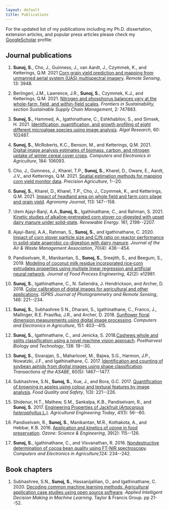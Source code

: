 ```yaml
---
layout: default
title: Publications
---
```

For the updated list of my publications including my Ph.D. dissertation, extension articles, and popular press articles please check my [GoogleScholar](https://scholar.google.com/citations?user=PSu2s7YAAAAJ&hl=en) profile:

## **Journal publications**  

<!-- [<img src="https://img.icons8.com/color/50/FAB005/google-scholar--v3.png"/>](https://scholar.google.com/citations?user=PSu2s7YAAAAJ&hl=en) -->


1. **Sunoj, S.**, Cho, J., Guinness, J., van Aardt, J., Czymmek, K., and Ketterings, Q.M. 2021 [Corn grain yield prediction and mapping from unmanned aerial system (UAS) multispectral imagery](https://doi.org/10.3390/rs13193948). _Remote Sensing_, 13: 3948.

2. Berlingeri, J.M., Lawrence, J.R., **Sunoj, S.**, Czymmek, K.J., and Ketterings, Q.M. 2021. [Nitrogen and phosphorus balances vary at the whole-farm, field, and within-field scales](https://doi.org/10.3389/frsus.2021.747883). _Frontiers in Sustainability, section Sustainable Supply Chain Management_, 2: 747883. 

3. **Sunoj, S.**, Hammed, A., Igathinathane, C., Eshkhabilov, S., and Simsek, H. 2021. [Identification, quantification, and growth profiling of eight different microalgae species using image analysis](https://doi.org/10.1016/j.algal.2021.102487). _Algal Research_, 60: 102487. 

4. **Sunoj, S.**, McRoberts, K.C., Benson, M., and Ketterings, Q.M. 2021. [Digital image analysis estimates of biomass, carbon, and nitrogen uptake of winter cereal cover crops](https://www.sciencedirect.com/science/article/pii/S0168169921001113). _Computers and Electronics in Agriculture_, 184: 106093. 

5. Cho, J., Guinness, J., Kharel, T.P., **Sunoj, S.**, Kharel, D., Oware, E., Aardt, J.V., and Ketterings, Q.M. 2021. [Spatial estimation methods for mapping corn yield monitor data](https://doi.org/10.1007/s11119-021-09793-z). _Precision Agriculture_, 1--20.

6. **Sunoj, S.**, Kharel, D., Kharel, T.P., Cho, J., Czymmek, K., and Ketterings, Q.M. 2021. [Impact of headland area on whole field and farm corn silage and grain yield](https://doi.org/10.1002/agj2.20489). _Agronomy Journal_, 113: 147--158.

<!-- %\item **Sunoj, S.**, Igathinathane, C., Saliendra, N., Hendrickson, J., Archer, D., and Liebig, M. 2020. PhenoCam guidelines for phenology measurement and analysis in agricultural cropping environment: A case study of soybean. \textit{Agricultural and Forest Meterology}. Accepted. Journal Impact factor = 4.65; Citations = NA; Reads = NA. -->

7. \item Ajayi-Banji, A.A.,**Sunoj, S.**, Igathinathane, C., and Rahman, S. 2021. [Kinetic studies of alkaline-pretreated corn stover co-digested with upset dairy manure under solid-state](https://www.sciencedirect.com/science/article/pii/S0960148120316761). _Renewable Energy_. 161, 2198--2207.

8. Ajayi-Banji, A.A., Rahman, S., **Sunoj, S.**, and Igathinathane, C. 2020. [Impact of corn stover particle size and C/N ratio on reactor performance in solid-state anaerobic co-digestion with dairy manure](https://doi.org/10.1080/10962247.2020.1729277). _Journal of the Air \& Waste Management Association_, 70(4): 436--454.


9. Pandiselvam, R., Manikantan, S., **Sunoj, S.**, Sreejith, S., and Beegum, S., 2019. [Modeling of coconut milk residue incorporated rice‐corn extrudates properties using multiple linear regression and artificial neural network](https://doi.org/10.1111/jfpe.12981). _Journal of Food Process Engineering_, 42(2): e12981.

10. **Sunoj, S.**, Igathinathane, C., N. Saliendra, J. Hendrickson, and Archer, D. 2018. [Color calibration of digital images for agricultural and other applications](https://doi.org/10.1016/j.isprsjprs.2018.09.015). _ISPRS Journal of Photogrammetry and Remote Sensing_, 146: 221--234.

11. **Sunoj, S.**, Subhashree S N., Dharani, S., Igathinathane, C., Franco, J., Mallinger, R.E. Prasifka, J.R., and Archer, D. 2018. [Sunflower floral dimension measurements using digital image processing](https://doi.org/10.1016/j.compag.2018.06.026). _Computers and Electronics in Agriculture_, 151: 403--415.

12. **Sunoj, S.**, Igathinathane, C., and Jenicka, S. 2018.[Cashews whole and splits classification using a novel machine vision approach](https://doi.org/10.1016/j.postharvbio.2017.12.006). _Postharvest Biology and Technology_, 138: 19--30.

13. **Sunoj, S.**, Sivarajan, S., Maharlooei, M., Bajwa, S.G., Harmon, J.P., Nowatzki, J.F., and Igathinathane, C. 2017. [Identification and counting of soybean aphids from digital images using shape classification](https://elibrary.asabe.org/abstract.asp?aid=48461). _Transactions of the ASABE_, 60(5): 1467--1477.

14. Subhashree, S.N., **Sunoj, S.**, Xue, J., and Bora, G.C. 2017. [Quantification of browning in apples using colour and textural features by image analysis](https://doi.org/10.1093/fqsafe/fyx021). _Food Quality and Safety_, 1(3): 221--226.

15. Shidenur, H.T., Mathew, S.M., Sankalpa, K.B., Pandiselvam, R., and **Sunoj, S.** 2017. [Engineering Properties of Jackfruit (_Artocarpus heterophyllus_ L.)](https://indianjournals.com/ijor.aspx?target=ijor:aet&volume=41&issue=1&article=009). _Agricultural Engineering Today_, 41(1): 56--60.

16. Pandiselvam, R., **Sunoj, S.**, Manikantan, M.R., Kothakota, A., and Hebbar, K.B. 2016. [Application and kinetics of ozone in food preservation](https://doi.org/10.1080/01919512.2016.1268947). _Ozone: Science \& Engineering_, 39(2): 115--126.

17. **Sunoj, S.**, Igathinathane, C., and Visvanathan, R. 2016. [Nondestructive determination of cocoa bean quality using FT-NIR spectroscopy](https://doi.org/10.1016/j.compag.2016.04.012). _Computers and Electronics in Agriculture_,124: 234--242.

<!-- 18. Pandiselvam, R., **Sunoj, S.**, and Uma, D. 2016. Development of multivariate regression model for quantification of proximate content in _Vigna radiata_ using Fourier transform–NIR spectroscopy. _Scientific Journal Agricultural Engineering_, 41(2): 61--70. -->

<!-- <!-- \end{enumerate} --> 


## **Book chapters**

1. Subhashree, S.N., **Sunoj, S.**, Hassanijalilian, O., and  Igathinathane, C. 2020. [Decoding common machine learning methods: Agricultural application case studies using open source software](https://www.taylorfrancis.com/chapters/edit/10.1201/9781003049548-2/decoding-common-machine-learning-methods-srinivasagan-subhashree-sunoj-oveis-hassanijalilian-igathinathane?context=ubx&refId=2f8b3eb3-45b2-4b6a-b3c6-6b5c9b5d61ad). _Applied Intelligent Decision Making in Machine Learning_. Taylor \& Francis Group. pp 21--52. 



